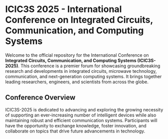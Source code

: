 # ICIC3S 2025 - International Conference on Integrated Circuits, Communication, and Computing Systems

Welcome to the official repository for the International Conference on **Integrated Circuits, Communication, and Computing Systems (ICIC3S-2025)**. This conference is a premier forum for showcasing groundbreaking research and developments in integrated circuits, microwave technology, communication, and next-generation computing systems. It brings together leading researchers, engineers, and scientists from across the globe.

## Conference Overview

ICIC3S-2025 is dedicated to advancing and exploring the growing necessity of supporting an ever-increasing number of intelligent devices while also maintaining robust and efficient communication systems. Participants will have the opportunity to exchange knowledge, foster innovation, and collaborate on topics that drive future advancements in technology.
